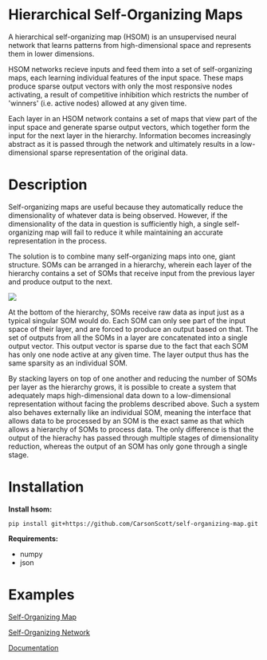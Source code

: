 # Hierarchical Self-Organizing Maps

A hierarchical self-organizing map (HSOM) is an unsupervised neural network that learns patterns from high-dimensional space and represents them in lower dimensions. 

HSOM networks recieve inputs and feed them into a set of self-organizing maps, each learning individual features of the input space. These maps produce sparse output vectors with only the most responsive nodes activating, a result of competitive inhibition which restricts the number of 'winners' (i.e. active nodes) allowed at any given time.

Each layer in an HSOM network contains a set of maps that view part of the input space and generate sparse output vectors, which together form the input for the next layer in the hierarchy. Information becomes increasingly abstract as it is passed through the network and ultimately results in a low-dimensional sparse representation of the original data.

# Description 
Self-organizing maps are useful because they automatically reduce the dimensionality of whatever data is being observed. However, if the dimensionality of the data in question is sufficiently high, a single self-organizing map will fail to reduce it while maintaining an accurate representation in the process.

The solution is to combine many self-organizing maps into one, giant structure. SOMs can be arranged in a hierarchy, wherein each layer of the hierarchy contains a set of SOMs that receive input from the previous layer and produce output to the next. 

![](https://github.com/CarsonScott/self-organizing-map/blob/master/images/layer.PNG)

At the bottom of the hierarchy, SOMs receive raw data as input just as a typical singular SOM would do. Each SOM can only see part of the input space of their layer, and are forced to produce an output based on that. The set of outputs from all the SOMs in a layer are concatenated into a single output vector. This output vector is sparse due to the fact that each SOM has only one node active at any given time. The layer output thus has the same sparsity as an individual SOM. 

By stacking layers on top of one another and reducing the number of SOMs per layer as the hierarchy grows, it is possible to create a system that adequately maps high-dimensional data down to a low-dimensional representation without facing the problems described above. Such a system also behaves externally like an individual SOM, meaning the interface that allows data to be processed by an SOM is the exact same as that which allows a hierarchy of SOMs to process data. The only difference is that the output of the hierachy has passed through multiple stages of dimensionality reduction, whereas the output of an SOM has only gone through a single stage.

# Installation

__Install hsom:__

    pip install git+https://github.com/CarsonScott/self-organizing-map.git

__Requirements:__

- numpy
- json

# Examples

[Self-Organizing Map](https://github.com/CarsonScott/self-organizing-map/blob/master/examples/self_organizing_map.py)

[Self-Organizing Network](https://github.com/CarsonScott/self-organizing-map/blob/master/examples/self_organizing_network.py)

[Documentation](https://github.com/CarsonScott/self-organizing-map/blob/master/DOCUMENTATION.md)
